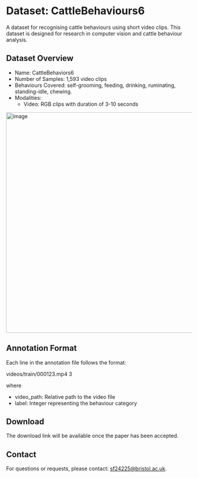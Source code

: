 # Dataset: CattleBehaviours6
A dataset for recognising cattle behaviours using short video clips. This dataset is designed for research in computer vision and cattle behaviour analysis.

## Dataset Overview
- Name: CattleBehaviors6
- Number of Samples: 1,593 video clips
- Behaviours Covered: self-grooming, feeding, drinking, ruminating, standing-idle, chewing.
- Modalities:
  - Video: RGB clips with duration of 3-10 seconds
<!-- Total Size: XX GB -->

<img width="1007" height="597" alt="image" src="https://github.com/user-attachments/assets/7424687c-95e4-4b9e-b4d7-52914612d6a0" />

<!-- Data Structure -->

## Annotation Format
Each line in the annotation file follows the format:

videos/train/000123.mp4  3

where
- video_path: Relative path to the video file
- label: Integer representing the behaviour category

## Download
The download link will be available once the paper has been accepted.

<!-- Citation -->

## Contact
For questions or requests, please contact: sf24225@bristol.ac.uk.

<!-- Acknowledgement -->


